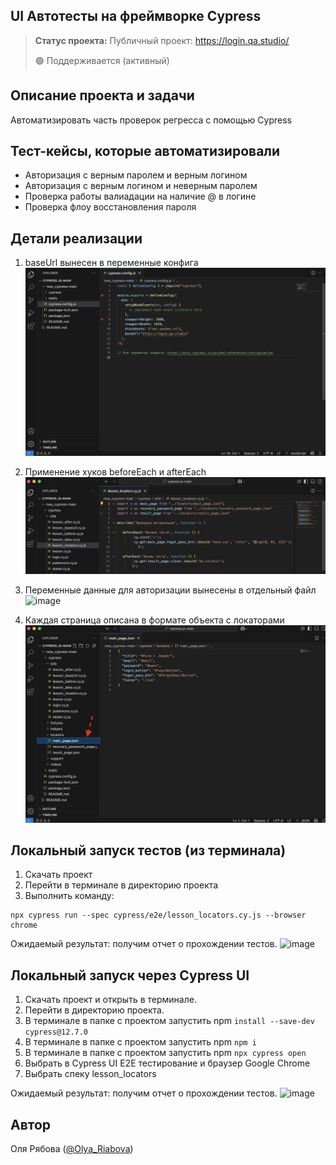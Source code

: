<h2>UI Автотесты на фреймворке Cypress</h2>

> **Статус проекта:**
> Публичный проект: https://login.qa.studio/
> 
> 🟢 Поддерживается (активный) 

## Описание проекта и задачи
Автоматизировать часть проверок регресса с помощью Cypress

## Тест-кейсы, которые автоматизировали
* Авторизация с верным паролем и верным логином
* Авторизация c верным логином и неверным паролем
* Проверка работы валиадации на наличие @ в логине
* Проверка флоу восстановления пароля

## Детали реализации

1. baseUrl вынесен в переменные конфига
![image](https://raw.githubusercontent.com/OlyaRyabovaQA/cypress.js/refs/heads/main/baseUrl%20вынесен%20в%20переменные%20конфига.png)

2. Применение хуков beforeEach и afterEach
![image](https://raw.githubusercontent.com/OlyaRyabovaQA/cypress.js/refs/heads/main/Применение%20хуков%20beforeEach%20и%20afterEach.png)

3. Переменные данные для авторизации вынесены в отдельный файл
![image](https://raw.githubusercontent.com/OlyaRyabovaQA/cypress.js/refs/heads/main/Переменные%20данные%20для%20авторизации%20вынесены%20в%20отдельный%20файл.png)

4. Каждая страница описана в формате объекта с локаторами
![image](https://raw.githubusercontent.com/OlyaRyabovaQA/cypress.js/refs/heads/main/Каждая%20страница%20описана%20в%20формате%20объекта%20с%20локаторами.png)

## Локальный запуск тестов (из терминала)
1. Скачать проект
2. Перейти в терминале в директорию проекта
2. Выполнить команду:
```
npx cypress run --spec cypress/e2e/lesson_locators.cy.js --browser chrome
```
Ожидаемый результат: получим отчет о прохождении тестов.
![image](https://raw.githubusercontent.com/German-D/new_cypress/main/static/Cypress_cli.png)


## Локальный запуск через Cypress UI
1. Скачать проект и открыть в терминале.
2. Перейти в директорию проекта.
3. В терминале в папке с проектом запустить npm `install --save-dev cypress@12.7.0`
4. В терминале в папке с проектом запустить npm `npm i`
5. В терминале в папке с проектом запустить npm `npx cypress open`
6. Выбрать в Cypress UI E2E тестирование и браузер Google Chrome
7. Выбрать спеку lesson_locators

Ожидаемый результат: получим отчет о прохождении тестов.
![image](https://raw.githubusercontent.com/German-D/new_cypress/main/static/Cypress_UI.png)


## Автор

Оля Рябова ([@Olya_Riabova](https://t.me/Olya_Riabova))
